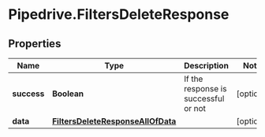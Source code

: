# Pipedrive.FiltersDeleteResponse

## Properties

Name | Type | Description | Notes
------------ | ------------- | ------------- | -------------
**success** | **Boolean** | If the response is successful or not | [optional] 
**data** | [**FiltersDeleteResponseAllOfData**](FiltersDeleteResponseAllOfData.md) |  | [optional] 


